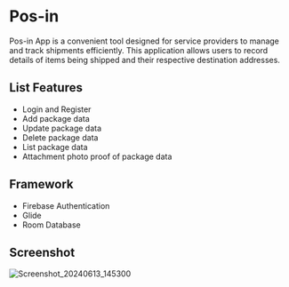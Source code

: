 # Pos-in

Pos-in App is a convenient tool designed for service providers to manage and track shipments efficiently. 
This application allows users to record details of items being shipped and their respective destination addresses.

## List Features 
- Login and Register
- Add package data
- Update package data
- Delete package data
- List package data
- Attachment photo proof of package data

## Framework
- Firebase Authentication
- Glide
- Room Database

## Screenshot
![Screenshot_20240613_145300](https://github.com/imamzfrr/Pos-in/assets/80440606/f7513693-5aa6-40b3-9a90-8c511478465a)

